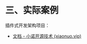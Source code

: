











# 三、实际案例

插件式开发架构项目：

- [文档 - 小诺开源技术 (xiaonuo.vip)](https://xiaonuo.vip/doc?catalogueId=1574674577108783105&menuId=1574676642119831554&lineIndex=1) 